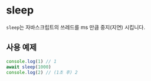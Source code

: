 # sleep

`sleep`는 자바스크립트의 쓰레드를 ms 만큼 중지(지연) 시킵니다.

## 사용 예제

```typescript
console.log(1) // 1
await sleep(1000)
console.log(2) // (1초 후) 2
```
